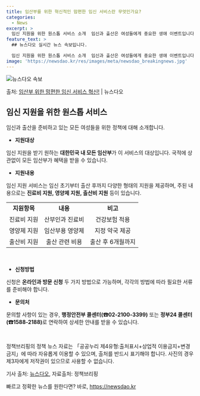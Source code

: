 ```yaml
---
title: 임산부를 위한 혁신적인 맘편한 임신 서비스란 무엇인가요?
categories:
  - News
excerpt: >
  임신 지원을 위한 원스톱 서비스 소개  임신과 출산은 여성들에게 중요한 생애 이벤트입니다. 임신 지원과 출산…
feature_text: >
  ## 뉴스다오 실시간 뉴스 속보입니다.

  임신 지원을 위한 원스톱 서비스 소개  임신과 출산은 여성들에게 중요한 생애 이벤트입니다. 임신 지원과 출산…
image: 'https://newsdao.kr/res/images/meta/newsdao_breakingnews.jpg'
---
```


![뉴스다오 속보](https://newsdao.kr/res/images/meta/newsdao_breakingnews.jpg)

<p>출처: <a href="https://newsdao.kr/4189" rel="dofollow">임산부 위한 맘편한 임신 서비스 혁신!</a> | 뉴스다오</p>

<h2 data-ke-size="size26">임신 지원을 위한 원스톱 서비스</h2>
임신과 출산을 준비하고 있는 모든 여성들을 위한 정책에 대해 소개합니다.

<ul>
  <li><b>지원대상</b></li>
</ul>
임신 지원을 받기 원하는 <b>대한민국 내 모든 임산부</b>가 이 서비스의 대상입니다. 국적에 상관없이 모든 임산부가 혜택을 받을 수 있습니다.

<ul>
  <li><b>지원내용</b></li>
</ul>
임신 지원 서비스는 임신 초기부터 출산 후까지 다양한 형태의 지원을 제공하며, 주된 내용으로는 <b>진료비 지원, 영양제 지원, 출산비 지원</b> 등이 있습니다.

<table>
  <tr>
    <td style="text-align: center; height: 17px;"><b>지원항목</b></td>
    <td style="text-align: center; height: 17px;"><b>내용</b></td>
    <td style="text-align: center; height: 17px;"><b>비고</b></td>
  </tr>
  <tr>
    <td style="text-align: center;">진료비 지원</td>
    <td style="text-align: center;">산부인과 진료비</td>
    <td style="text-align: center;">건강보험 적용</td>
  </tr>
  <tr>
    <td style="text-align: center;">영양제 지원</td>
    <td style="text-align: center;">임산부용 영양제</td>
    <td style="text-align: center;">지정 약국 제공</td>
  </tr>
  <tr>
    <td style="text-align: center;">출산비 지원</td>
    <td style="text-align: center;">출산 관련 비용</td>
    <td style="text-align: center;">출산 후 6개월까지</td>
  </tr>
</table>

<p data-ke-size="size16">&nbsp;</p>

<ul>
  <li><b>신청방법</b></li>
</ul>
신청은 <b>온라인과 방문 신청</b> 두 가지 방법으로 가능하며, 각각의 방법에 따라 필요한 서류를 준비해야 합니다.

<ul>
  <li><b>문의처</b></li>
</ul>
문의할 사항이 있는 경우, <b>행정안전부 콜센터(☎02-2100-3399)</b> 또는 <b>정부24 콜센터(☎1588-2188)</b>로 연락하여 상세한 안내를 받을 수 있습니다.

<p data-ke-size="size16">&nbsp;</p>

정책브리핑의 정책 뉴스 자료는 「공공누리 제4유형:출처표시+상업적 이용금지+변경금지」에 따라 자유롭게 이용할 수 있으며, 출처를 반드시 표기해야 합니다. 사진의 경우 제3자에게 저작권이 있으므로 사용할 수 없습니다.

기사 출처: <a href="https://newsdao.kr/4189">뉴스다오</a>, 자료출처: 정책브리핑

빠르고 정확한 뉴스를 원한다면? 바로, <a href="https://newsdao.kr" rel="dofollow">https://newsdao.kr</a>


